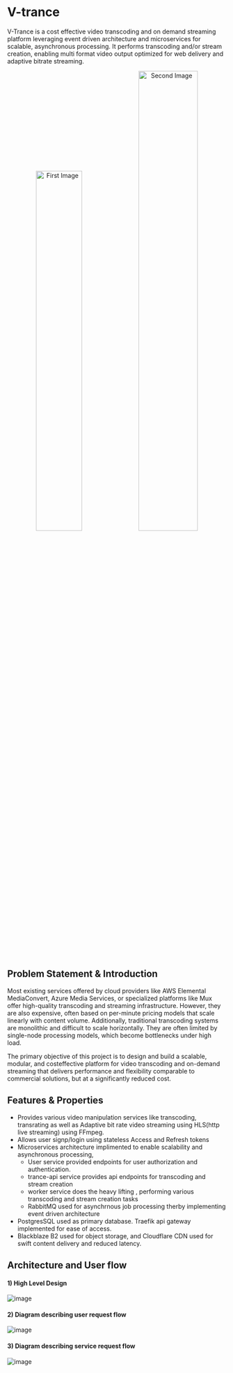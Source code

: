 # V-trance
V-Trance is a cost effective video transcoding and on demand streaming platform leveraging event driven architecture and microservices for scalable, asynchronous processing. It performs transcoding and/or stream creation, enabling multi format video output optimized for web delivery and adaptive bitrate streaming. 
<p align="center">
  <img src="https://github.com/user-attachments/assets/93f7ba84-b1d4-46e7-a923-43e8c61650f2" alt="First Image" style="width:46%; display:inline-block;"/>
  <img src="https://github.com/user-attachments/assets/27b4d0cf-f420-44eb-9453-43ba77b203a8" alt="Second Image" style="width:52%; display:inline-block;"/>
</p>


## Problem Statement & Introduction
Most existing services offered by cloud providers like AWS Elemental MediaConvert, Azure Media Services, or specialized platforms like Mux offer high-quality transcoding
and streaming infrastructure. However, they are also expensive, often based on per-minute pricing models that scale linearly with content volume. Additionally, traditional transcoding systems are monolithic and difficult to scale horizontally. They are often limited by single-node processing models, which become bottlenecks under high load.

The primary objective of this project is to design and build a scalable, modular, and costeffective platform for video transcoding and on-demand streaming that delivers
performance and flexibility comparable to commercial solutions, but at a significantly reduced cost.

## Features & Properties
- Provides various video manipulation services like transcoding, transrating as well as Adaptive bit rate video streaming using HLS(http live streaming) using FFmpeg.
- Allows user signp/login using stateless Access and Refresh tokens
- Microservices architecture implimented to enable scalability and asynchronous processing,
  - User service provided endpoints for user authorization and authentication.
  - trance-api service provides api endpoints for transcoding and stream creation
  - worker service does the heavy lifting , performing various transcoding and stream creation tasks
  - RabbitMQ used for asynchrnous job processing therby implementing event driven architecture
- PostgresSQL used as primary database. Traefik api gateway implemented for ease of access.
- Blackblaze B2 used for object storage, and Cloudflare CDN used for swift content delivery and reduced latency.

## Architecture and User flow
#### 1) High Level Design 
![image](https://github.com/user-attachments/assets/d77d4c70-d75a-4a33-a14a-4595b41f212e)

#### 2) Diagram describing user request flow
![image](https://github.com/user-attachments/assets/d4bdd358-04aa-4f8c-92d2-69f2f0738e5d)

#### 3) Diagram describing service request flow
![image](https://github.com/user-attachments/assets/3c663ebf-e3cd-48fd-b96f-c11c17a9401a)

  
